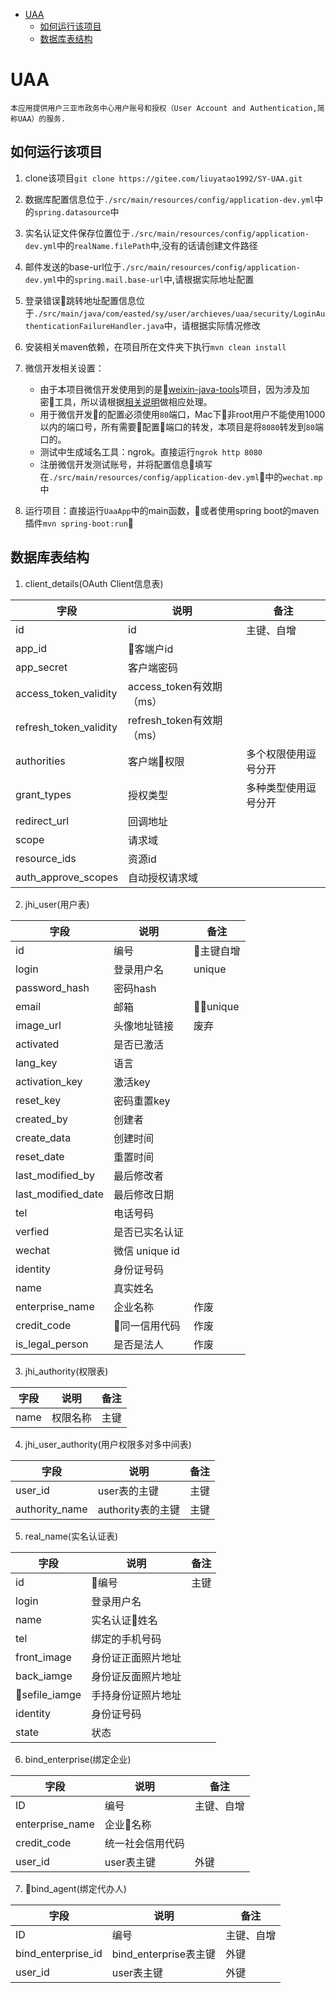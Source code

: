 - [UAA](#uaa)
    - [如何运行该项目](#%E5%A6%82%E4%BD%95%E8%BF%90%E8%A1%8C%E8%AF%A5%E9%A1%B9%E7%9B%AE)
    - [数据库表结构](#%E6%95%B0%E6%8D%AE%E5%BA%93%E8%A1%A8%E7%BB%93%E6%9E%84)
# UAA
    本应用提供用户三亚市政务中心用户账号和授权（User Account and Authentication,简称UAA）的服务.
## 如何运行该项目

1. clone该项目`git clone https://gitee.com/liuyatao1992/SY-UAA.git`
2. 数据库配置信息位于`./src/main/resources/config/application-dev.yml`中的`spring.datasource`中
3. 实名认证文件保存位置位于`./src/main/resources/config/application-dev.yml`中的`realName.filePath`中,没有的话请创建文件路径
4. 邮件发送的base-url位于`./src/main/resources/config/application-dev.yml`中的`spring.mail.base-url`中,请根据实际地址配置
5. 登录错误跳转地址配置信息位于`./src/main/java/com/easted/sy/user/archieves/uaa/security/LoginAuthenticationFailureHandler.java`中，请根据实际情况修改
6. 安装相关maven依赖，在项目所在文件夹下执行`mvn clean install`
7. 微信开发相关设置：

    * 由于本项目微信开发使用到的是[weixin-java-tools](https://github.com/wechat-group/weixin-java-tools)项目，因为涉及加密工具，所以请根据[相关说明](https://github.com/Wechat-Group/weixin-java-tools/wiki/%E5%8A%A0%E8%A7%A3%E5%AF%86%E7%9A%84%E5%BC%82%E5%B8%B8%E5%A4%84%E7%90%86%E5%8A%9E%E6%B3%95)做相应处理。
    * 用于微信开发的配置必须使用`80`端口，Mac下非root用户不能使用1000以内的端口号，所有需要配置端口的转发，本项目是将`8080`转发到`80`端口的。
    * 测试中生成域名工具：ngrok。直接运行`ngrok http 8080`
    * 注册微信开发测试账号，并将配置信息填写在`./src/main/resources/config/application-dev.yml`中的`wechat.mp`中
8. 运行项目：直接运行`UaaApp`中的main函数，或者使用spring boot的maven插件`mvn spring-boot:run`

## 数据库表结构

1. client_details(OAuth Client信息表)

| 字段 | 说明 |备注 |
| --- | --- | -- |
|id |id|主键、自增|
|app_id|客端户id|
| app_secret|客户端密码|
|access_token_validity|access_token有效期（ms）|
|refresh_token_validity|refresh_token有效期（ms）|
|authorities|客户端权限|多个权限使用逗号分开|
|grant_types|授权类型|多种类型使用逗号分开|
|redirect_url|回调地址|
|scope|请求域|
|resource_ids|资源id|
|auth_approve_scopes|自动授权请求域|

2. jhi_user(用户表)

|字段|说明|备注|
| --- | -- | -- |
|id|编号|主键自增|
|login|登录用户名|unique|
|password_hash|密码hash|
|email|邮箱|unique|
|image_url|头像地址链接|废弃|
|activated|是否已激活|
|lang_key|语言|
|activation_key|激活key|
|reset_key|密码重置key|
|created_by|创建者|
|create_data|创建时间|
|reset_date|重置时间|
|last_modified_by|最后修改者|
|last_modified_date|最后修改日期|
|tel|电话号码|
|verfied|是否已实名认证|
|wechat|微信 unique id|
|identity|身份证号码|
|name|真实姓名|
|enterprise_name|企业名称|作废|
|credit_code|同一信用代码|作废|
|is_legal_person|是否是法人|作废|

3. jhi_authority(权限表)

|字段|说明|备注|
| --- | -- | -- |
|name|权限名称|主键|

4. jhi_user_authority(用户权限多对多中间表)

|字段|说明|备注|
| --- | -- | -- |
|user_id|user表的主键|主键|
|authority_name|authority表的主键|主键|

5. real_name(实名认证表)

|字段|说明|备注|
| --- | -- | -- |
|id|编号|主键
|login|登录用户名|
|name|实名认证姓名|
|tel|绑定的手机号码|
|front_image|身份证正面照片地址|
|back_iamge|身份证反面照片地址|
|sefile_iamge|手持身份证照片地址|
|identity|身份证号码|
|state|状态|

6. bind_enterprise(绑定企业)

|字段|说明|备注|
| --- | -- | -- |
|ID|编号|主键、自增|
|enterprise_name|企业名称|
|credit_code|统一社会信用代码|
|user_id|user表主键|外键|

7. bind_agent(绑定代办人)

|字段|说明|备注|
| --- | -- | -- |
|ID|编号|主键、自增
|bind_enterprise_id|bind_enterprise表主键|外键
|user_id|user表主键|外键|
